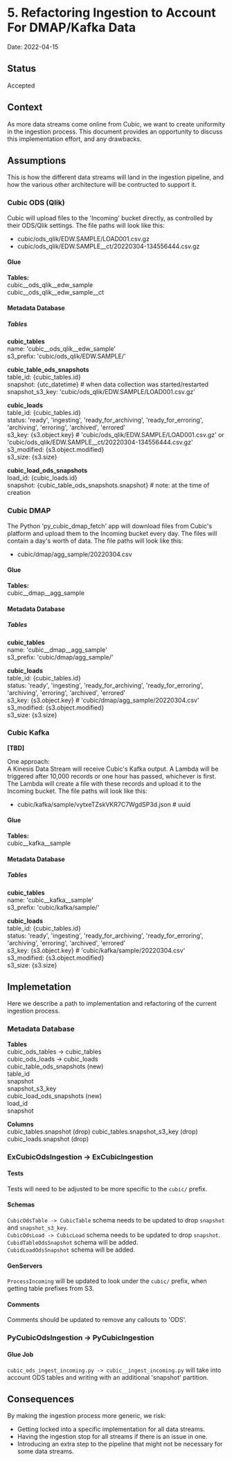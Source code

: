 
# 5. Refactoring Ingestion to Account For DMAP/Kafka Data

Date: 2022-04-15

## Status

Accepted

## Context

As more data streams come online from Cubic, we want to create uniformity in the ingestion process. This document provides an opportunity to discuss this implementation effort, and any drawbacks.

## Assumptions

This is how the different data streams will land in the ingestion pipeline, and how the various other architecture will be contructed to support it.

### Cubic ODS (Qlik)

Cubic will upload files to the 'Incoming' bucket directly, as controlled by their ODS/Qlik settings. The file paths will look like this:

* cubic/ods_qlik/EDW.SAMPLE/LOAD001.csv.gz
* cubic/ods_qlik/EDW.SAMPLE__ct/20220304-134556444.csv.gz

#### Glue

**Tables:**  
cubic__ods_qlik__edw_sample  
cubic__ods_qlik__edw_sample__ct  


#### Metadata Database

##### Tables

**cubic_tables**  
  name: 'cubic__ods_qlik__edw_sample'  
  s3_prefix: 'cubic/ods_qlik/EDW.SAMPLE/'  

**cubic_table_ods_snapshots**  
  table_id: {cubic_tables.id}  
  snapshot: {utc_datetime} # when data collection was started/restarted  
  snapshot_s3_key: 'cubic/ods_qlik/EDW.SAMPLE/LOAD001.csv.gz'  

**cubic_loads**  
  table_id: {cubic_tables.id}  
  status: 'ready', 'ingesting', 'ready_for_archiving', 'ready_for_erroring', 'archiving', 'erroring', 'archived', 'errored'  
  s3_key: {s3.object.key} # 'cubic/ods_qlik/EDW.SAMPLE/LOAD001.csv.gz' or 'cubic/ods_qlik/EDW.SAMPLE__ct/20220304-134556444.csv.gz'  
  s3_modified: {s3.object.modified}  
  s3_size: {s3.size}  

**cubic_load_ods_snapshots**  
  load_id: {cubic_loads.id}  
  snapshot: {cubic_table_ods_snapshots.snapshot} # note: at the time of creation  


### Cubic DMAP

The Python 'py_cubic_dmap_fetch' app will download files from Cubic's platform and upload them to the Incoming bucket every day. The files will contain a day's worth of data. The file paths will look like this:

* cubic/dmap/agg_sample/20220304.csv

#### Glue

**Tables:**  
cubic__dmap__agg_sample  

#### Metadata Database

##### Tables

**cubic_tables**  
  name: 'cubic__dmap__agg_sample'  
  s3_prefix: 'cubic/dmap/agg_sample/'  

**cubic_loads**  
  table_id: {cubic_tables.id}  
  status: 'ready', 'ingesting', 'ready_for_archiving', 'ready_for_erroring', 'archiving', 'erroring', 'archived', 'errored'  
  s3_key: {s3.object.key} # 'cubic/dmap/agg_sample/20220304.csv'  
  s3_modified: {s3.object.modified}  
  s3_size: {s3.size}  


### Cubic Kafka

**[TBD]**

One approach:  
A Kinesis Data Stream will receive Cubic's Kafka output. A Lambda will be triggered after 10,000 records or one hour has passed, whichever is first. The Lambda will create a file with these records and upload it to the Incoming bucket. The file paths will look like this:

* cubic/kafka/sample/vytxeTZskVKR7C7WgdSP3d.json # uuid


#### Glue

**Tables:**  
cubic__kafka__sample  

#### Metadata Database

##### Tables

**cubic_tables**  
  name: 'cubic__kafka__sample'  
  s3_prefix: 'cubic/kafka/sample/'  

**cubic_loads**  
  table_id: {cubic_tables.id}  
  status: 'ready', 'ingesting', 'ready_for_archiving', 'ready_for_erroring', 'archiving', 'erroring', 'archived', 'errored'  
  s3_key: {s3.object.key} # 'cubic/kafka/sample/20220304.csv'  
  s3_modified: {s3.object.modified}  
  s3_size: {s3.size}  


## Implemetation

Here we describe a path to implementation and refactoring of the current ingestion process.

### Metadata Database

**Tables**  
cubic_ods_tables -> cubic_tables  
cubic_ods_loads -> cubic_loads  
cubic_table_ods_snapshots (new)  
  table_id  
  snapshot  
  snapshot_s3_key  
cubic_load_ods_snapshots (new)  
  load_id  
  snapshot  

**Columns**  
cubic_tables.snapshot (drop)
cubic_tables.snapshot_s3_key (drop)
cubic_loads.snapshot (drop)

### ExCubicOdsIngestion -> ExCubicIngestion

#### Tests

Tests will need to be adjusted to be more specific to the `cubic/` prefix.

#### Schemas

`CubicOdsTable -> CubicTable` schema needs to be updated to drop `snapshot` and `snapshot_s3_key`.  
`CubicOdsLoad -> CubicLoad` schema needs to be updated to drop `snapshot`.  
`CubidTableOdsSnapshot` schema will be added.  
`CubidLoadOdsSnapshot` schema will be added.  

#### GenServers

`ProcessIncoming` will be updated to look under the `cubic/` prefix, when getting table prefixes from S3.

#### Comments

Comments should be updated to remove any callouts to 'ODS'.

### PyCubicOdsIngestion -> PyCubicIngestion

#### Glue Job

`cubic_ods_ingest_incoming.py -> cubic__ingest_incoming.py` will take into account ODS tables and writing with an additional 'snapshot' partition.

## Consequences

By making the ingestion process more generic, we risk:

* Getting locked into a specific implementation for all data streams.
* Having the ingestion stop for all streams if there is an issue in one.
* Introducing an extra step to the pipeline that might not be necessary for some data streams.




